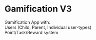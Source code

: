 # Gamification V3
Gamification App with:\
Users (Child, Parent, Individual user-types)\
Point/Task/Reward system